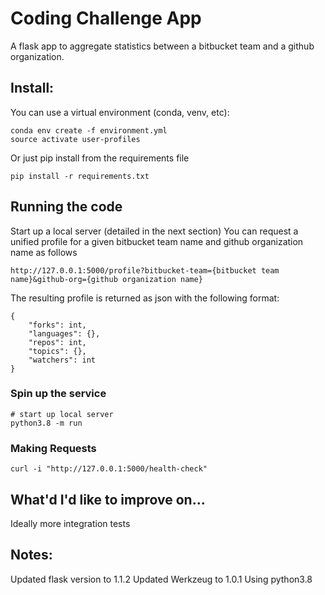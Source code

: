 # Coding Challenge App

A flask app to aggregate statistics between a bitbucket team and a github organization.

## Install:

You can use a virtual environment (conda, venv, etc):
```
conda env create -f environment.yml
source activate user-profiles
```

Or just pip install from the requirements file
``` 
pip install -r requirements.txt
```

## Running the code
Start up a local server (detailed in the next section)
You can request a unified profile for a given bitbucket team name and github organization name as follows
```
http://127.0.0.1:5000/profile?bitbucket-team={bitbucket team name}&github-org={github organization name}
```

The resulting profile is returned as json with the following format:
```
{
    "forks": int,
    "languages": {},
    "repos": int,
    "topics": {},
    "watchers": int 
}
```

### Spin up the service

```
# start up local server
python3.8 -m run 
```

### Making Requests

```
curl -i "http://127.0.0.1:5000/health-check"
```


## What'd I'd like to improve on...
Ideally more integration tests

## Notes:
Updated flask version to 1.1.2
Updated Werkzeug to 1.0.1
Using python3.8